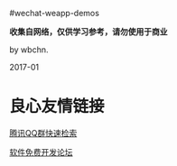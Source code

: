 #wechat-weapp-demos

**收集自网络，仅供学习参考，请勿使用于商业**


by wbchn.

2017-01



 # 良心友情链接

[腾讯QQ群快速检索](http://u.720life.cn/s/8cf73f7c)

[软件免费开发论坛](http://u.720life.cn/s/bbb01dc0)